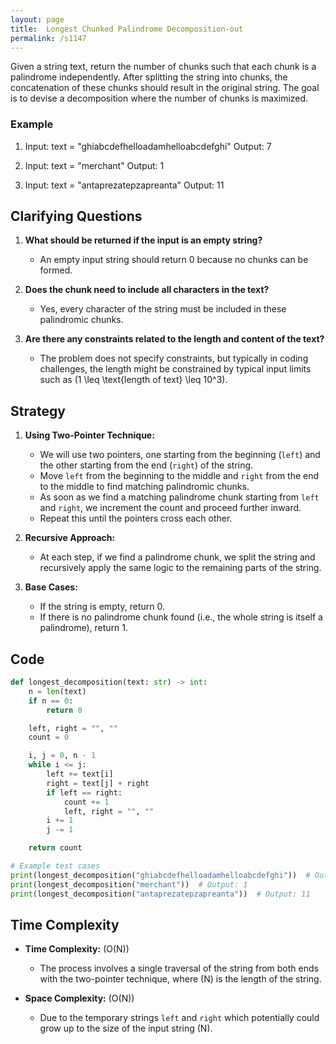 ```yaml
---
layout: page
title:  Longest Chunked Palindrome Decomposition-out
permalink: /s1147
---
```


Given a string text, return the number of chunks such that each chunk is a palindrome independently. After splitting the string into chunks, the concatenation of these chunks should result in the original string. The goal is to devise a decomposition where the number of chunks is maximized.

### Example
1. Input: text = "ghiabcdefhelloadamhelloabcdefghi"
   Output: 7

2. Input: text = "merchant"
   Output: 1

3. Input: text = "antaprezatepzapreanta"
   Output: 11

## Clarifying Questions

1. **What should be returned if the input is an empty string?** 
   - An empty input string should return 0 because no chunks can be formed.

2. **Does the chunk need to include all characters in the text?**
   - Yes, every character of the string must be included in these palindromic chunks.

3. **Are there any constraints related to the length and content of the text?**
   - The problem does not specify constraints, but typically in coding challenges, the length might be constrained by typical input limits such as \(1 \leq \text{length of text} \leq 10^3\).

## Strategy

1. **Using Two-Pointer Technique:**
   - We will use two pointers, one starting from the beginning (`left`) and the other starting from the end (`right`) of the string.
   - Move `left` from the beginning to the middle and `right` from the end to the middle to find matching palindromic chunks.
   - As soon as we find a matching palindrome chunk starting from `left` and `right`, we increment the count and proceed further inward.
   - Repeat this until the pointers cross each other.

2. **Recursive Approach:**
   - At each step, if we find a palindrome chunk, we split the string and recursively apply the same logic to the remaining parts of the string.

3. **Base Cases:**
   - If the string is empty, return 0.
   - If there is no palindrome chunk found (i.e., the whole string is itself a palindrome), return 1.

## Code

```python
def longest_decomposition(text: str) -> int:
    n = len(text)
    if n == 0:
        return 0

    left, right = "", ""
    count = 0

    i, j = 0, n - 1
    while i <= j:
        left += text[i]
        right = text[j] + right
        if left == right:
            count += 1
            left, right = "", ""
        i += 1
        j -= 1

    return count

# Example test cases
print(longest_decomposition("ghiabcdefhelloadamhelloabcdefghi"))  # Output: 7
print(longest_decomposition("merchant"))  # Output: 1
print(longest_decomposition("antaprezatepzapreanta"))  # Output: 11
```

## Time Complexity

- **Time Complexity:** \(O(N)\)
  - The process involves a single traversal of the string from both ends with the two-pointer technique, where \(N\) is the length of the string.
  
- **Space Complexity:** \(O(N)\)
  - Due to the temporary strings `left` and `right` which potentially could grow up to the size of the input string \(N\).